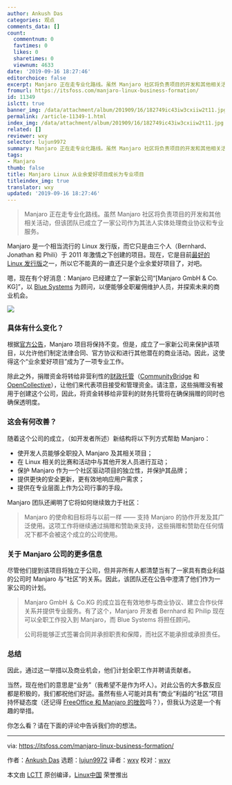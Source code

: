 ```yaml
---
author: Ankush Das
categories: 观点
comments_data: []
count:
  commentnum: 0
  favtimes: 0
  likes: 0
  sharetimes: 0
  viewnum: 4633
date: '2019-09-16 18:27:46'
editorchoice: false
excerpt: Manjaro 正在走专业化路线。虽然 Manjaro 社区将负责项目的开发和其他相关活动，但该团队已成立了一家公司作为其法人实体处理商业协议和专业服务。
fromurl: https://itsfoss.com/manjaro-linux-business-formation/
id: 11349
islctt: true
banner_img: /data/attachment/album/201909/16/182749ic43iw3cxiiw2t11.jpg
permalink: /article-11349-1.html
index_img: /data/attachment/album/201909/16/182749ic43iw3cxiiw2t11.jpg.thumb.jpg
related: []
reviewer: wxy
selector: lujun9972
summary: Manjaro 正在走专业化路线。虽然 Manjaro 社区将负责项目的开发和其他相关活动，但该团队已成立了一家公司作为其法人实体处理商业协议和专业服务。
tags:
- Manjaro
thumb: false
title: Manjaro Linux 从业余爱好项目成长为专业项目
titleindex_img: true
translator: wxy
updated: '2019-09-16 18:27:46'
---
```



> 
> Manjaro 正在走专业化路线。虽然 Manjaro 社区将负责项目的开发和其他相关活动，但该团队已成立了一家公司作为其法人实体处理商业协议和专业服务。
> 
> 
> 


Manjaro 是一个相当流行的 Linux 发行版，而它只是由三个人（Bernhard、Jonathan 和 Phili）于 2011 年激情之下创建的项目。现在，它是目前[最好的 Linux 发行版](https://itsfoss.com/best-linux-distributions/)之一，所以它不能真的一直还只是个业余爱好项目了，对吧。


嗯，现在有个好消息：Manjaro 已经建立了一家新公司“[Manjaro GmbH & Co. KG]”，以 [Blue Systems](https://www.blue-systems.com/) 为顾问，以便能够全职雇佣维护人员，并探索未来的商业机会。


![](/data/attachment/album/201909/16/182749ic43iw3cxiiw2t11.jpg)


### 具体有什么变化？


根据[官方公告](https://forum.manjaro.org/t/manjaro-is-taking-the-next-step/102105)，Manjaro 项目将保持不变。但是，成立了一家新公司来保护该项目，以允许他们制定法律合同、官方协议和进行其他潜在的商业活动。因此，这使得这个“业余爱好项目”成为了一项专业工作。


除此之外，捐赠资金将转给非营利性的[财政托管](https://en.wikipedia.org/wiki/Fiscal_sponsorship)（[CommunityBridge](https://communitybridge.org/) 和 [OpenCollective](https://opencollective.com/)），让他们来代表项目接受和管理资金。请注意，这些捐赠没有被用于创建这个公司，因此，将资金转移给非营利的财务托管将在确保捐赠的同时也确保透明度。


### 这会有何改善？


随着这个公司的成立，（如开发者所述）新结构将以下列方式帮助 Manjaro：


* 使开发人员能够全职投入 Manjaro 及其相关项目；
* 在 Linux 相关的比赛和活动中与其他开发人员进行互动；
* 保护 Manjaro 作为一个社区驱动项目的独立性，并保护其品牌；
* 提供更快的安全更新，更有效地响应用户需求；
* 提供在专业层面上作为公司行事的手段。


Manjaro 团队还阐明了它将如何继续致力于社区：



> 
> Manjaro 的使命和目标将与以前一样 —— 支持 Manjaro 的协作开发及其广泛使用。这项工作将继续通过捐赠和赞助来支持，这些捐赠和赞助在任何情况下都不会被这个成立的公司使用。
> 
> 
> 


### 关于 Manjaro 公司的更多信息


尽管他们提到该项目将独立于公司，但并非所有人都清楚当有了一家具有商业利益的公司时 Manjaro 与“社区”的关系。因此，该团队还在公告中澄清了他们作为一家公司的计划。



> 
> Manjaro GmbH ＆ Co.KG 的成立旨在有效地参与商业协议、建立合作伙伴关系并提供专业服务。有了这个，Manjaro 开发者 Bernhard 和 Philip 现在可以全职工作投入到 Manjaro，而 Blue Systems 将担任顾问。
> 
> 
> 公司将能够正式签署合同并承担职责和保障，而社区不能承担或承担责任。
> 
> 
> 


### 总结


因此，通过这一举措以及商业机会，他们计划全职工作并聘请贡献者。


当然，现在他们的意思是“业务”（我希望不是作为坏人）。对此公告的大多数反应都是积极的，我们都祝他们好运。虽然有些人可能对具有“商业”利益的“社区”项目持怀疑态度（还记得 [FreeOffice 和 Manjaro 的挫败](https://itsfoss.com/libreoffice-freeoffice-manjaro-linux/)吗？），但我认为这是一个有趣的举措。


你怎么看？请在下面的评论中告诉我们你的想法。




---


via: <https://itsfoss.com/manjaro-linux-business-formation/>


作者：[Ankush Das](https://itsfoss.com/author/ankush/) 选题：[lujun9972](https://github.com/lujun9972) 译者：[wxy](https://github.com/wxy) 校对：[wxy](https://github.com/wxy)


本文由 [LCTT](https://github.com/LCTT/TranslateProject) 原创编译，[Linux中国](https://linux.cn/) 荣誉推出